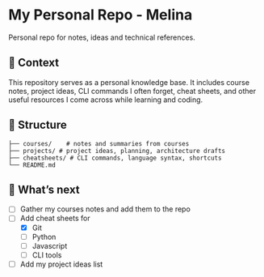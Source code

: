 # My Personal Repo - Melina

Personal repo for notes, ideas and technical references.

## 📖 Context

This repository serves as a personal knowledge base. It includes course notes, project ideas, CLI commands I often forget, cheat sheets, and other useful resources I come across while learning and coding.

## 📁 Structure

```
├── courses/    # notes and summaries from courses
├── projects/ # project ideas, planning, architecture drafts
├── cheatsheets/ # CLI commands, language syntax, shortcuts
└── README.md
```

## 🚀 What’s next

- [ ] Gather my courses notes and add them to the repo
- [ ] Add cheat sheets for
  - [x] Git
  - [ ] Python
  - [ ] Javascript
  - [ ] CLI tools
- [ ] Add my project ideas list
